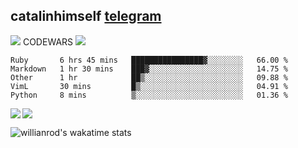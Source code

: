 ## catalinhimself [telegram](https://t.me/catalinhimself) 
![](https://www.codewars.com/users/Catalinhimself/badges/micro) CODEWARS
![](https://github.com/Catalinhimself/Catalinhimself/blob/main/Sakura_Nene_CPP.jpg)
<!--START_SECTION:waka-->
```text
Ruby       6 hrs 45 mins   ████████████████▓░░░░░░░░   66.00 % 
Markdown   1 hr 30 mins    ███▓░░░░░░░░░░░░░░░░░░░░░   14.75 % 
Other      1 hr            ██▒░░░░░░░░░░░░░░░░░░░░░░   09.88 % 
VimL       30 mins         █▒░░░░░░░░░░░░░░░░░░░░░░░   04.91 % 
Python     8 mins          ▒░░░░░░░░░░░░░░░░░░░░░░░░   01.36 % 
```
<!--END_SECTION:waka-->


  <img align="left" src="https://github-readme-stats.vercel.app/api?username=catalinhimself&count_private=true&show_icons=true&theme=calm" />

  <img align="center" src="https://github-readme-stats.vercel.app/api/top-langs/?username=catalinhimself&theme=calm" />
  
  ![willianrod's wakatime stats](https://github-readme-stats.vercel.app/api/wakatime?username=catalinhimself)
